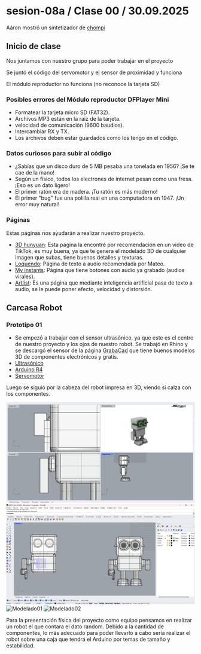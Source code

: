 # sesion-08a / Clase 00 / 30.09.2025

Aáron mostró un sintetizador de [chompi](https://chompiclub.com/?srsltid=AfmBOoo2Sy8_3jn8NwnIu6cwiAqlvccJxFe7TZNzB6MteQ_q5BrRmyWa)

## Inicio de clase

Nos juntamos con nuestro grupo para poder trabajar en el proyecto

Se juntó el código del servomotor y el sensor de proximidad y funciona

El módulo reproductor no funciona (no reconoce la tarjeta SD)

### Posibles errores del Módulo reproductor DFPlayer Mini

- Formatear la tarjeta micro SD (FAT32).
- Archivos MP3 están en la raíz de la tarjeta.
- velocidad de comunicación (9600 baudios).
- Intercambiar RX y TX.
- Los archivos deben estar guardados como los tengo en el código.

### Datos curiosos para subir al código

- ¿Sabías que un disco duro de 5 MB pesaba una tonelada en 1956? ¡Se te cae de la mano!
- Según un físico, todos los electrones de internet pesan como una fresa. ¡Eso es un dato ligero!
- El primer ratón era de madera. ¡Tu ratón es más moderno!
- El primer "bug" fue una polilla real en una computadora en 1947. ¡Un error muy natural!

### Páginas

Estas páginas nos ayudarán a realizar nuestro proyecto.

- [3D hunyuan](https://3d.hunyuan.tencent.com/): Esta página la encontré por recomendación en un video de TikTok, es muy buena, ya que te genera el modelado 3D de cualquier imagen que subas, tiene buenos detalles y texturas.
- [Loquendo](https://loquendo.io/): Página de texto a audio recomendada por Mateo.
- [My instants](https://www.myinstants.com/es/search/?name=hola): Página que tiene botones con audio ya grabado (audios virales).
- [Artlist](https://artlist.io/voice-over): Es una página que mediante inteligencia artificial pasa de texto a audio, se le puede poner efecto, velocidad y distorsión.

## Carcasa Robot

### Prototipo 01
- Se empezó a trabajar con el sensor ultrasónico, ya que este es el centro de nuestro proyecto y los ojos de nuestro robot. Se trabajó en Rhino y se descargó el sensor de la página [GrabaCad](https://grabcad.com/library/tag/hc-sr04) que tiene buenos modelos 3D de componentes electrónicos y gratis.
- [Ultrasónico](https://grabcad.com/library/hc-sr04-ultrasonic-sensor-15)
- [Arduino R4](https://grabcad.com/library/arduino-uno-r4-wifi-1)
- [Servomotor](https://grabcad.com/library/sg90-micro-servo-9g-tower-pro-1)

Luego se siguió por la cabeza del robot impresa en 3D, viendo si calza con los componentes.

![Captura de pantalla](./imagenes/Pantallazo01.png)
![Captura de pantalla](./imagenes/Pantallazo02.png)
![Modelado01](./imagenes/Modelado01.png)
![Modelado02](./imagenes/Modelado02.png)

Para la presentación física del proyecto como equipo pensamos en realizar un robot el que contara el dato random. Debido a la cantidad de componentes, lo más adecuado para poder llevarlo a cabo sería realizar el robot sobre una caja que tendrá el Arduino por temas de tamaño y estabilidad.
